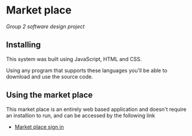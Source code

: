 # Market place
_Group 2 software design project_

## Installing
This system was built using JavaScript, HTML and CSS. 

Using any program that supports these languages you'll be able to download and use the source code.

## Using the market place
This market place is an entirely web based application and doesn't require an installion to run, and can be accessed by the following link 
* [Market place sign in](https://witsmarketproject.web.app/signin.html)

